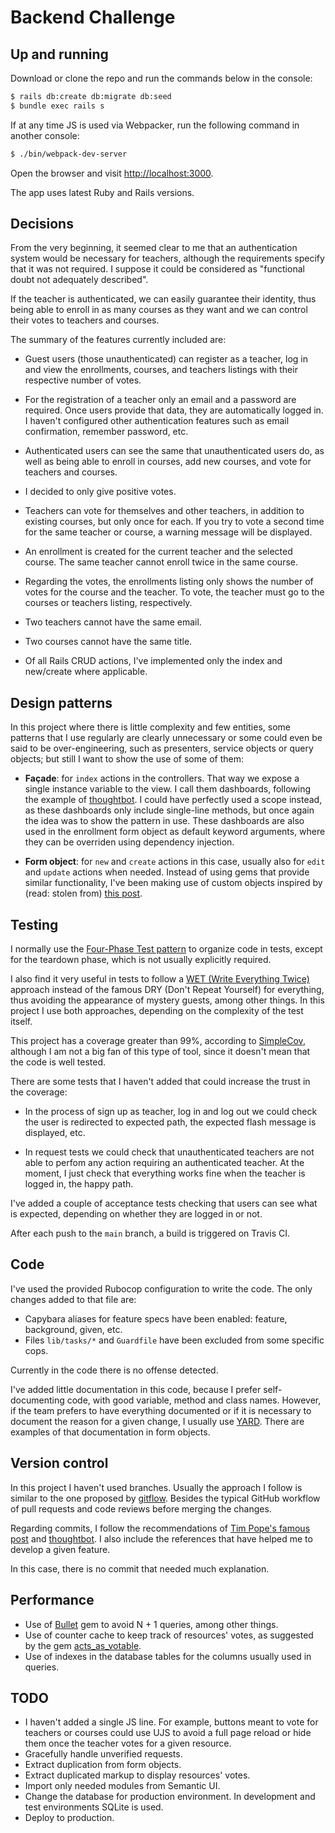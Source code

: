 # Backend Challenge

## Up and running

Download or clone the repo and run the commands below in the console:

```bash
$ rails db:create db:migrate db:seed
$ bundle exec rails s
```

If at any time JS is used via Webpacker, run the following command in another console:

```bash
$ ./bin/webpack-dev-server
```

Open the browser and visit [http://localhost:3000](http://localhost:3000).

The app uses latest Ruby and Rails versions.

## Decisions

From the very beginning, it seemed clear to me that an authentication system would be necessary for teachers, although the requirements specify that it was not required. I suppose it could be considered as "functional doubt not adequately described".

If the teacher is authenticated, we can easily guarantee their identity, thus being able to enroll in as many courses as they want and we can control their votes to teachers and courses.

The summary of the features currently included are:

- Guest users (those unauthenticated) can register as a teacher, log in and view the enrollments, courses, and teachers listings with their respective number of votes.

- For the registration of a teacher only an email and a password are required. Once users provide that data, they are automatically logged in. I haven't configured other authentication features such as email confirmation, remember password, etc.

- Authenticated users can see the same that unauthenticated users do, as well as being able to enroll in courses, add new courses, and vote for teachers and courses.

- I decided to only give positive votes.

- Teachers can vote for themselves and other teachers, in addition to existing courses, but only once for each. If you try to vote a second time for the same teacher or course, a warning message will be displayed.

- An enrollment is created for the current teacher and the selected course. The same teacher cannot enroll twice in the same course.

- Regarding the votes, the enrollments listing only shows the number of votes for the course and the teacher. To vote, the teacher must go to the courses or teachers listing, respectively.

- Two teachers cannot have the same email.

- Two courses cannot have the same title.

- Of all Rails CRUD actions, I've implemented only the index and new/create where applicable.

## Design patterns

In this project where there is little complexity and few entities, some patterns that I use regularly are clearly unnecessary or some could even be said to be over-engineering, such as presenters, service objects or query objects; but still I want to show the use of some of them:

- **Façade**: for `index` actions in the controllers. That way we expose a single instance variable to the view. I call them dashboards, following the example of [thoughtbot](https://thoughtbot.com/blog/sandi-metz-rules-for-developers#only-instantiate-one-object-in-the-controller). I could have perfectly used a scope instead, as these dashboards only include single-line methods, but once again the idea was to show the pattern in use. These dashboards are also used in the enrollment form object as default keyword arguments, where they can be overriden using dependency injection.

- **Form object**: for `new` and `create` actions in this case, usually also for `edit` and `update` actions when needed. Instead of using gems that provide similar functionality, I've been making use of custom objects inspired by (read: stolen from) [this post](http://stratus3d.com/blog/2015/04/04/extensible-rails-4-form-object-design/).

## Testing

I normally use the [Four-Phase Test pattern](https://thoughtbot.com/blog/four-phase-test) to organize code in tests, except for the teardown phase, which is not usually explicitly required.

I also find it very useful in tests to follow a [WET (Write Everything Twice)](https://thoughtbot.com/blog/the-case-for-wet-tests) approach instead of the famous DRY (Don't Repeat Yourself) for everything, thus avoiding the appearance of mystery guests, among other things. In this project I use both approaches, depending on the complexity of the test itself.

This project has a coverage greater than 99%, according to [SimpleCov](https://github.com/simplecov-ruby/simplecov), although I am not a big fan of this type of tool, since it doesn't mean that the code is well tested.

There are some tests that I haven't added that could increase the trust in the coverage:

- In the process of sign up as teacher, log in and log out we could check the user is redirected to expected path, the expected flash message is displayed, etc.

- In request tests we could check that unauthenticated teachers are not able to perfom any action requiring an authenticated teacher. At the moment, I just check that everything works fine when the teacher is logged in, the happy path.

I've added a couple of acceptance tests checking that users can see what is expected, depending on whether they are logged in or not.

After each push to the `main` branch, a build is triggered on Travis CI.

## Code

I've used the provided Rubocop configuration to write the code. The only changes added to that file are:

- Capybara aliases for feature specs have been enabled: feature, background, given, etc.
- Files `lib/tasks/*` and `Guardfile` have been excluded from some specific cops.

Currently in the code there is no offense detected.

I've added little documentation in this code, because I prefer self-documenting code, with good variable, method and class names. However, if the team prefers to have everything documented or if it is necessary to document the reason for a given change, I usually use [YARD](https://yardoc.org/). There are examples of that documentation in form objects.

## Version control

In this project I haven't used branches. Usually the approach I follow is similar to the one proposed by [gitflow](https://nvie.com/posts/a-successful-git-branching-model/). Besides the typical GitHub workflow of pull requests and code reviews before merging the changes.

Regarding commits, I follow the recommendations of [Tim Pope's famous post](https://tbaggery.com/2008/04/19/a-note-about-git-commit-messages.html) and [thoughtbot](https://thoughtbot.com/blog/5-useful-tips-for-a-better-commit-message). I also include the references that have helped me to develop a given feature.

In this case, there is no commit that needed much explanation.

## Performance

- Use of [Bullet](https://github.com/flyerhzm/bullet) gem to avoid N + 1 queries, among other things.
- Use of counter cache to keep track of resources' votes, as suggested by the gem [acts_as_votable](https://github.com/ryanto/acts_as_votable#caching).
- Use of indexes in the database tables for the columns usually used in queries.

## TODO

- I haven't added a single JS line. For example, buttons meant to vote for teachers or courses could use UJS to avoid a full page reload or hide them once the teacher votes for a given resource.
- Gracefully handle unverified requests.
- Extract duplication from form objects.
- Extract duplicated markup to display resources' votes.
- Import only needed modules from Semantic UI.
- Change the database for production environment. In development and test environments SQLite is used.
- Deploy to production.
